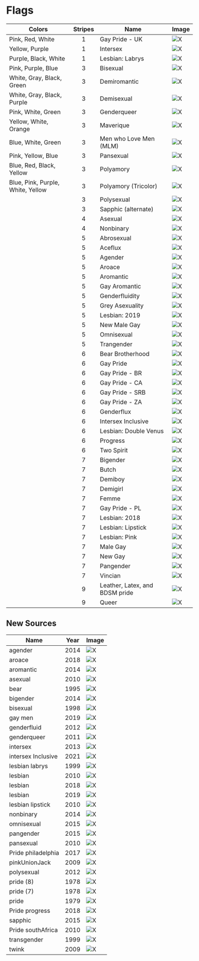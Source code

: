 # Flags

| Colors                            | Stripes | Name                           | Image                                                          |
| --------------------------------- | :-----: | ------------------------------ | :------------------------------------------------------------- |
| Pink, Red, White                  |    1    | Gay Pride - UK                 | ![X](./Flags/SVG/Pride_United_Kingdom.svg)                     |
| Yellow, Purple                    |    1    | Intersex                       | ![X](./Flags/SVG/Intersex.svg)                                 |
| Purple, Black, White              |    1    | Lesbian: Labrys                | ![X](./Flags/SVG/Labrys_Lesbian.svg)                           |
| Pink, Purple, Blue                |    3    | Bisexual                       | ![X](./Flags/SVG/Bisexual.svg)                                 |
| White, Gray, Black, Green         |    3    | Demiromantic                   | ![X](./Flags/SVG/Demiromantic.svg)                             |
| White, Gray, Black, Purple        |    3    | Demisexual                     | ![X](./Flags/SVG/Demisexual.svg)                               |
| Pink, White, Green                |    3    | Genderqueer                    | ![X](./Flags/SVG/Genderqueer.svg)                              |
| Yellow, White, Orange             |    3    | Maverique                      | ![X](./Flags/SVG/Maverique.svg)                                |
| Blue, White, Green                |    3    | Men who Love Men (MLM)         | ![X](./Flags/SVG/MLM.svg)                                      |
| Pink, Yellow, Blue                |    3    | Pansexual                      | ![X](./Flags/SVG/Pansexuality.svg)                             |
| Blue, Red, Black, Yellow          |    3    | Polyamory                      | ![X](./Flags/SVG/Polyamory.svg)                                |
| Blue, Pink, Purple, White, Yellow |    3    | Polyamory (Tricolor)           | ![X](./Flags/SVG/Tricolor_Polyamory.svg)                       |
|                                   |    3    | Polysexual                     | ![X](./Flags/SVG/Polysexuality.svg)                            |
|                                   |    3    | Sapphic (alternate)            | ![X](./Flags/SVG/Sapphic_alternate_with_violet.svg)            |
|                                   |    4    | Asexual                        | ![X](./Flags/SVG/Asexual.svg)                                  |
|                                   |    4    | Nonbinary                      | ![X](./Flags/SVG/Nonbinary.svg)                                |
|                                   |    5    | Abrosexual                     | ![X](./Flags/SVG/Abrosexual.svg)                               |
|                                   |    5    | Aceflux                        | ![X](./Flags/SVG/Aceflux.svg)                                  |
|                                   |    5    | Agender                        | ![X](./Flags/SVG/Agender.svg)                                  |
|                                   |    5    | Aroace                         | ![X](./Flags/SVG/Aroace.svg)                                   |
|                                   |    5    | Aromantic                      | ![X](./Flags/SVG/Aromantic.svg)                                |
|                                   |    5    | Gay Aromantic                  | ![X](./Flags/SVG/Gray-aromantic.svg)                           |
|                                   |    5    | Genderfluidity                 | ![X](./Flags/SVG/Genderfluidity.svg)                           |
|                                   |    5    | Grey Asexuality                | ![X](./Flags/SVG/Grey_asexuality.svg)                          |
|                                   |    5    | Lesbian: 2019                  | ![X](./Flags/SVG/Lesbian_2019.svg)                             |
|                                   |    5    | New Male Gay                   | ![X](./Flags/SVG/New_Male_Gay.svg)                             |
|                                   |    5    | Omnisexual                     | ![X](./Flags/SVG/Omnisexuality.svg)                            |
|                                   |    5    | Trangender                     | ![X](./Flags/SVG/Transgender.svg)                              |
|                                   |    6    | Bear Brotherhood               | ![X](./Flags/SVG/Bear_Brotherhood.svg)                         |
|                                   |    6    | Gay Pride                      | ![X](./Flags/SVG/Gay.svg)                                      |
|                                   |    6    | Gay Pride - BR                 | ![X](./Flags/SVG/Pride_Brazil.svg)                             |
|                                   |    6    | Gay Pride - CA                 | ![X](./Flags/SVG/Pride_Canada.svg)                             |
|                                   |    6    | Gay Pride - SRB                | ![X](./Flags/SVG/Pride_Serbia.svg)                             |
|                                   |    6    | Gay Pride - ZA                 | ![X](./Flags/SVG/Pride_South_Africa.svg)                       |
|                                   |    6    | Genderflux                     | ![X](./Flags/SVG/Genderflux.svg)                               |
|                                   |    6    | Intersex Inclusive             | ![X](./Flags/SVG/Intersex-inclusive.svg)                       |
|                                   |    6    | Lesbian: Double Venus          | ![X](./Flags/SVG/Lesbian_double-Venus_canton_rainbow.svg)      |
|                                   |    6    | Progress                       | ![X](./Flags/SVG/LGBTQ+_rainbow_Quasar__Progress__variant.svg) |
|                                   |    6    | Two Spirit                     | ![X](./Flags/SVG/Two-Spirit.svg)                               |
|                                   |    7    | Bigender                       | ![X](./Flags/SVG/Bigender.svg)                                 |
|                                   |    7    | Butch                          | ![X](./Flags/SVG/Butchflag_2.svg)                              |
|                                   |    7    | Demiboy                        | ![X](./Flags/SVG/Demiboy.svg)                                  |
|                                   |    7    | Demigirl                       | ![X](./Flags/SVG/Demigirl.svg)                                 |
|                                   |    7    | Femme                          | ![X](./Flags/SVG/The_Femme.svg)                                |
|                                   |    7    | Gay Pride - PL                 | ![X](./Flags/SVG/Pride_Poland.svg)                             |
|                                   |    7    | Lesbian: 2018                  | ![X](./Flags/SVG/Lesbian_2018.svg)                             |
|                                   |    7    | Lesbian: Lipstick              | ![X](./Flags/SVG/Lipstick_lesbian.svg)                         |
|                                   |    7    | Lesbian: Pink                  | ![X](./Flags/SVG/Lesbian_pink.svg)                             |
|                                   |    7    | Male Gay                       | ![X](./Flags/SVG/Gay_Men.svg)                                  |
|                                   |    7    | New Gay                        | ![X](./Flags/SVG/New_Gay.svg)                                  |
|                                   |    7    | Pangender                      | ![X](./Flags/SVG/Pangender.svg)                                |
|                                   |    7    | Vincian                        | ![X](./Flags/SVG/Vincian_(original).svg)                       |
|                                   |    9    | Leather, Latex, and BDSM pride | ![X](./Flags/SVG/Leather,_Latex,_and_BDSM_-_Light.svg)         |
|                                   |    9    | Queer                          | ![X](./Flags/SVG/Queer.svg)                                    |

## New Sources

| Name               | Year | Image                                   |
| ------------------ | ---- | --------------------------------------- |
| agender            | 2014 | ![X](Flags/agender_2014.svg)            |
| aroace             | 2018 | ![X](Flags/aroace_2018.svg)             |
| aromantic          | 2014 | ![X](Flags/aromantic_2014.svg)          |
| asexual            | 2010 | ![X](Flags/asexual_2010.svg)            |
| bear               | 1995 | ![X](Flags/bear_1995.svg)               |
| bigender           | 2014 | ![X](Flags/bigender_2014.svg)           |
| bisexual           | 1998 | ![X](Flags/bisexual_1998.svg)           |
| gay men            | 2019 | ![X](Flags/gay_men_2019.svg)            |
| genderfluid        | 2012 | ![X](Flags/genderfluid_2012.svg)        |
| genderqueer        | 2011 | ![X](Flags/genderqueer_2011.svg)        |
| intersex           | 2013 | ![X](Flags/intersex_2013.svg)           |
| intersex Inclusive | 2021 | ![X](Flags/intersexInclusive_2021.svg)  |
| lesbian labrys     | 1999 | ![X](Flags/labrysLesbian_1999.svg)      |
| lesbian            | 2010 | ![X](Flags/lesbian_2010.svg)            |
| lesbian            | 2018 | ![X](Flags/lesbian_2018.svg)            |
| lesbian            | 2019 | ![X](Flags/lesbian_2019.svg)            |
| lesbian lipstick   | 2010 | ![X](Flags/lipstick_lesbian_2010.svg)   |
| nonbinary          | 2014 | ![X](Flags/nonbinary_2014.svg)          |
| omnisexual         | 2015 | ![X](Flags/omnisexual_2015.svg)         |
| pangender          | 2015 | ![X](Flags/pangender_2015.svg)          |
| pansexual          | 2010 | ![X](Flags/pansexual_2010.svg)          |
| Pride philadelphia | 2017 | ![X](Flags/philadelphiaPride_2017.svg)  |
| pinkUnionJack      | 2009 | ![X](Flags/pinkUnionJack_2009.svg)      |
| polysexual         | 2012 | ![X](Flags/polysexual_2012.svg)         |
| pride (8)          | 1978 | ![X](Flags/pride_1978_eightStripes.svg) |
| pride (7)          | 1978 | ![X](Flags/pride_1978_sevenStripes.svg) |
| pride              | 1979 | ![X](Flags/pride_1979.svg)              |
| Pride progress     | 2018 | ![X](Flags/progressPride_2018.svg)      |
| sapphic            | 2015 | ![X](Flags/sapphic_2015.svg)            |
| Pride southAfrica  | 2010 | ![X](Flags/southAfricaPride_2010.svg)   |
| transgender        | 1999 | ![X](Flags/transgender_1999.svg)        |
| twink              | 2009 | ![X](Flags/twink_2009.svg)              |
